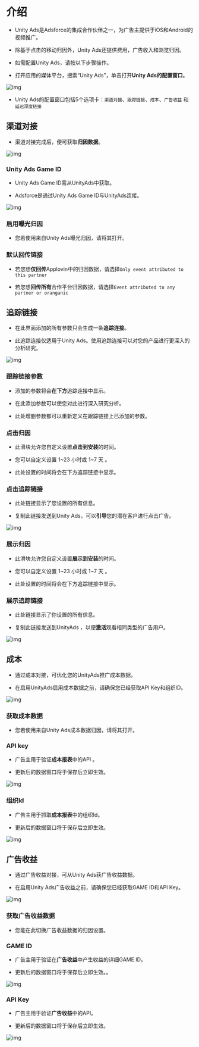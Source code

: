 # 介绍

* Unity Ads是Adsforce的集成合作伙伴之一，为广告主提供于iOS和Android的视频推广。

* 除基于点击的移动归因外，Unity Ads还提供费用，广告收入和浏览归因。

* 如需配置Unity Ads，请按以下步骤操作。

* 打开应用的媒体平台，搜索“Unity Ads”，单击打开**Unity Ads的配置窗口**。    

![img](Unity1.png) 

* Unity Ads的配置窗口包括5个选项卡：`渠道对接`、`跟踪链接`、`成本`、`广告收益` 和 `延迟深度链接`      

## 渠道对接

* 渠道对接完成后，便可获取**归因数据**。     

![img](Unity2.png) 

### Unity Ads Game ID

* Unity Ads Game ID需从UnityAds中获取。

* Adsforce是通过Unity Ads Game ID与UnityAds连接。  

![img](UnityAds_GameId.png)

### 启用曝光归因

* 您若使用来自Unity Ads曝光归因，请将其打开。

### 默认回传链接

* 若您想**仅回传**Applovin中的归因数据，请选择`Only event attributed to this partner`

* 若您想**回传所有**合作平台归因数据，请选择`Event attributed to any partner or oranganic`

## 追踪链接

* 在此界面添加的所有参数只会生成一条**追踪连接**。

* 此追踪连接仅适用于Unity Ads。使用追踪连接可以对您的产品进行更深入的分析研究。

![img](Unity3.png) 

### 跟踪链接参数

* 添加的参数将会**在下方**追踪连接中显示。

* 在此添加参数可以使您对此进行深入研究分析。

* 此处增删参数都可以重新定义在跟踪链接上已添加的参数。

### 点击归因

* 此滑块允许您自定义设置**点击到安装**的时间。

* 您可以自定义设置 1~23 小时或 1~7 天 。

* 此处设置的时间将会在下方追踪链接中显示。

### 点击追踪链接

* 此处链接显示了您设置的所有信息。

* 复制此链接发送到Unity Ads，可以**引导**您的潜在客户进行点击广告。

![img](UnityAds_ClickLink.png)

### 展示归因

* 此滑块允许您自定义设置**展示到安装**的时间。

* 您可以自定义设置 1~23 小时或 1~7 天 。

* 此处设置的时间将会在下方追踪链接中显示。

### 展示追踪链接

* 此处链接显示了你设置的所有信息。

* 复制此链接发送到UnityAds ，以便**激活**观看相同类型的广告用户。

![img](UnityAds_ShowLink.png) 


## 成本

* 通过成本对接，可优化您的UnityAds推广成本数据。

* 在启用UnityAds启用成本数据之前，请确保您已经获取API Key和组织ID。 

![img](Unity4.png) 

### 获取成本数据

* 您若使用来自Unity Ads成本数据归因，请将其打开。

### API key

* 广告主用于验证**成本报表**中的API 。

* 更新后的数据窗口将于保存后立即生效。

![img](UnityAds_ApiKey.png) 

### 组织Id

* 广告主用于抓取**成本报表**中的组织Id。 

* 更新后的数据窗口将于保存后立即生效。

![img](UnityAds_OrganID.png) 


## 广告收益

* 通过广告收益对接，可从Unity Ads获广告收益数据。

* 在启用Unity Ads广告收益之前，请确保您已经获取GAME ID和API Key。

![img](Unity5.png) 

### 获取广告收益数据

* 您能在此切换广告收益数据的归因设置。

### GAME ID

* 广告主用于验证在**广告收益**中产生收益的详细GAME ID。

* 更新后的数据窗口将于保存后立即生效。。

![img](UnityAds_GameId.png)

### API Key

* 广告主用于验证**广告收益**中的API。

* 更新后的数据窗口将于保存后立即生效。

![img](UnityAds_ApiKey.png)
